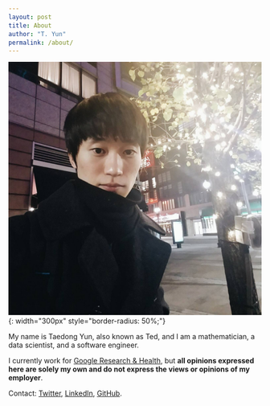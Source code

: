 ```yaml
---
layout: post
title: About
author: "T. Yun"
permalink: /about/
---
```


![Profile picture](/assets/images/me.jpg){: width="300px" style="border-radius: 50%;"}

My name is Taedong Yun, also known as Ted, and I am a mathematician, a data scientist, and a software engineer.

I currently work for [Google Research & Health](https://research.google/people/TaedongYun/), but **all opinions expressed here are solely my own and do not express the views or opinions of my employer**.

Contact: [Twitter](https://twitter.com/tedyun), [LinkedIn](https://www.linkedin.com/in/tedyun/), [GitHub](https://github.com/tedyun).
